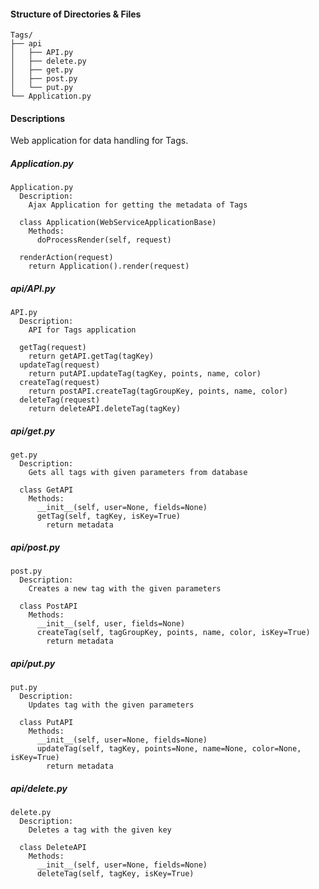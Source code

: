 
#### Structure of Directories & Files
```
Tags/
├── api
│   ├── API.py
│   ├── delete.py
│   ├── get.py
│   ├── post.py
│   └── put.py
└── Application.py
```

#### Descriptions

Web application for data handling for Tags. 

##### Application.py
```
Application.py
  Description:
    Ajax Application for getting the metadata of Tags

  class Application(WebServiceApplicationBase)
    Methods:
      doProcessRender(self, request)
  
  renderAction(request)
    return Application().render(request)
```


##### api/API.py
```
API.py
  Description:
    API for Tags application

  getTag(request)
    return getAPI.getTag(tagKey)
  updateTag(request)
    return putAPI.updateTag(tagKey, points, name, color)
  createTag(request)
    return postAPI.createTag(tagGroupKey, points, name, color)
  deleteTag(request)
    return deleteAPI.deleteTag(tagKey)
```


##### api/get.py
```
get.py
  Description:
    Gets all tags with given parameters from database

  class GetAPI
    Methods:
      __init__(self, user=None, fields=None)
      getTag(self, tagKey, isKey=True)
        return metadata
```


##### api/post.py
```
post.py
  Description:
    Creates a new tag with the given parameters

  class PostAPI
    Methods:
      __init__(self, user, fields=None)
      createTag(self, tagGroupKey, points, name, color, isKey=True)
        return metadata
```


##### api/put.py
```
put.py
  Description:
    Updates tag with the given parameters

  class PutAPI
    Methods:
      __init__(self, user=None, fields=None)
      updateTag(self, tagKey, points=None, name=None, color=None, isKey=True)
        return metadata
```


##### api/delete.py
```
delete.py
  Description:
    Deletes a tag with the given key

  class DeleteAPI
    Methods:
      __init__(self, user=None, fields=None)
      deleteTag(self, tagKey, isKey=True)
```




